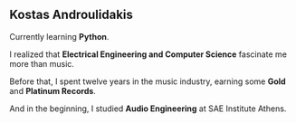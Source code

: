 ## Kostas Androulidakis

Currently learning **Python**.

I realized that **Electrical Engineering and Computer Science** fascinate me more than music.

Before that, I spent twelve years in the music industry, earning some **Gold** and **Platinum Records**.

And in the beginning, I studied **Audio Engineering** at SAE Institute Athens.

